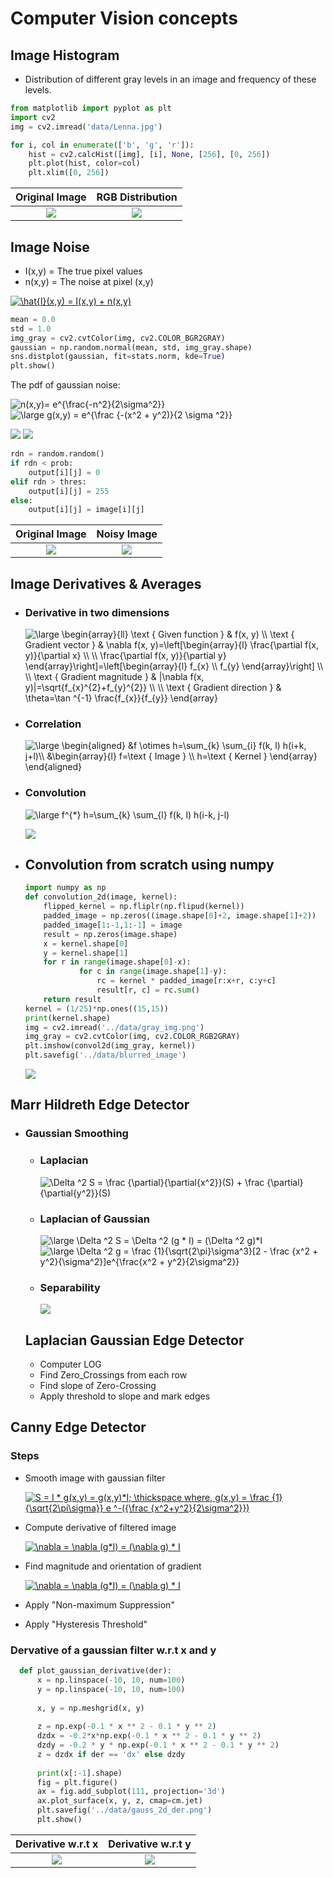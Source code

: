 # Computer Vision concepts 
## Image Histogram
- Distribution of different gray levels in an image and frequency of these levels.
```python
from matplotlib import pyplot as plt
import cv2
img = cv2.imread('data/Lenna.jpg')

for i, col in enumerate(['b', 'g', 'r']):
    hist = cv2.calcHist([img], [i], None, [256], [0, 256])
    plt.plot(hist, color=col)
    plt.xlim([0, 256])
```
Original Image             |  RGB Distribution
:-------------------------:|:-------------------------:
![](/data/Lenna.jpg)  |  ![](/data/lenna_rgb.png)

## Image Noise

- I(x,y) = The true pixel values
- n(x,y) = The noise at pixel (x,y)

<a href="https://www.codecogs.com/eqnedit.php?latex=\hat{I}(x,y)&space;=&space;I(x,y)&space;&plus;&space;n(x,y)" target="_blank"><img src="https://latex.codecogs.com/gif.latex?\hat{I}(x,y)&space;=&space;I(x,y)&space;&plus;&space;n(x,y)" title="\hat{I}(x,y) = I(x,y) + n(x,y)" /></a>
```python
mean = 0.0
std = 1.0
img_gray = cv2.cvtColor(img, cv2.COLOR_BGR2GRAY)
gaussian = np.random.normal(mean, std, img_gray.shape)
sns.distplot(gaussian, fit=stats.norm, kde=True)
plt.show()
```

The pdf of gaussian noise:

  <img src="https://latex.codecogs.com/gif.latex?\bg_white&space;n(x,y)=&space;e^{\frac{-n^2}{2\sigma^2}}" title="n(x,y)= e^{\frac{-n^2}{2\sigma^2}}" />
  
  <img src="https://latex.codecogs.com/gif.latex?\bg_white&space;\large&space;g(x,y)&space;=&space;e^{\frac&space;{-(x^2&space;&plus;&space;y^2)}{2&space;\sigma&space;^2}}" title="\large g(x,y) = e^{\frac {-(x^2 + y^2)}{2 \sigma ^2}}" />
  
  ![](/data/gauss_pdf.png) ![](/data/gauss_2d.png)  

```python
rdn = random.random()
if rdn < prob:
    output[i][j] = 0
elif rdn > thres:
    output[i][j] = 255
else:
    output[i][j] = image[i][j]
```

Original Image             |  Noisy Image
:-------------------------:|:-------------------------:
![](/data/gray_img.png)  |  ![](/data/noisy_img.png)

## Image Derivatives & Averages

- ### Derivative in two dimensions

    <img src="https://latex.codecogs.com/gif.latex?\bg_white&space;\large&space;\begin{array}{ll}&space;\text&space;{&space;Given&space;function&space;}&space;&&space;f(x,&space;y)&space;\\&space;\text&space;{&space;Gradient&space;vector&space;}&space;&&space;\nabla&space;f(x,&space;y)=\left[\begin{array}{l}&space;\frac{\partial&space;f(x,&space;y)}{\partial&space;x}&space;\\&space;\\&space;\frac{\partial&space;f(x,&space;y)}{\partial&space;y}&space;\end{array}\right]=\left[\begin{array}{l}&space;f_{x}&space;\\&space;f_{y}&space;\end{array}\right]&space;\\&space;\\&space;\text&space;{&space;Gradient&space;magnitude&space;}&space;&&space;|\nabla&space;f(x,&space;y)|=\sqrt{f_{x}^{2}&plus;f_{y}^{2}}&space;\\&space;\\&space;\text&space;{&space;Gradient&space;direction&space;}&space;&&space;\theta=\tan&space;^{-1}&space;\frac{f_{x}}{f_{y}}&space;\end{array}" title="\large \begin{array}{ll} \text { Given function } & f(x, y) \\ \text { Gradient vector } & \nabla f(x, y)=\left[\begin{array}{l} \frac{\partial f(x, y)}{\partial x} \\ \\ \frac{\partial f(x, y)}{\partial y} \end{array}\right]=\left[\begin{array}{l} f_{x} \\ f_{y} \end{array}\right] \\ \\ \text { Gradient magnitude } & |\nabla f(x, y)|=\sqrt{f_{x}^{2}+f_{y}^{2}} \\ \\ \text { Gradient direction } & \theta=\tan ^{-1} \frac{f_{x}}{f_{y}} \end{array}" />

- ### Correlation

    <img src="https://latex.codecogs.com/gif.latex?\bg_white&space;\large&space;\begin{aligned}&space;&f&space;\otimes&space;h=\sum_{k}&space;\sum_{i}&space;f(k,&space;l)&space;h(i&plus;k,&space;j&plus;l)\\&space;&\begin{array}{l}&space;f=\text&space;{&space;Image&space;}&space;\\&space;h=\text&space;{&space;Kernel&space;}&space;\end{array}&space;\end{aligned}" title="\large \begin{aligned} &f \otimes h=\sum_{k} \sum_{i} f(k, l) h(i+k, j+l)\\ &\begin{array}{l} f=\text { Image } \\ h=\text { Kernel } \end{array} \end{aligned}" />

- ### Convolution
  
    <img src="https://latex.codecogs.com/gif.latex?\bg_white&space;\large&space;f^{*}&space;h=\sum_{k}&space;\sum_{l}&space;f(k,&space;l)&space;h(i-k,&space;j-l)" title="\large f^{*} h=\sum_{k} \sum_{l} f(k, l) h(i-k, j-l)" />

    ![](/data/convolution.png)
  
- ## Convolution from scratch using numpy
  ```python
  import numpy as np
  def convolution_2d(image, kernel):
      flipped_kernel = np.fliplr(np.flipud(kernel))
      padded_image = np.zeros((image.shape[0]+2, image.shape[1]+2))
      padded_image[1:-1,1:-1] = image
      result = np.zeros(image.shape)
      x = kernel.shape[0]
      y = kernel.shape[1]
      for r in range(image.shape[0]-x):
              for c in range(image.shape[1]-y):
                  rc = kernel * padded_image[r:x+r, c:y+c]
                  result[r, c] = rc.sum()
      return result
  kernel = (1/25)*np.ones((15,15))
  print(kernel.shape)
  img = cv2.imread('../data/gray_img.png')
  img_gray = cv2.cvtColor(img, cv2.COLOR_RGB2GRAY)
  plt.imshow(convol2d(img_gray, kernel))
  plt.savefig('../data/blurred_image')
  ```
  
   ![](/data/blurred_image.png)

## Marr Hildreth Edge Detector

- ### Gaussian Smoothing
  
  - ### Laplacian 
    <img src="https://latex.codecogs.com/gif.latex?\Delta&space;^2&space;S&space;=&space;\frac&space;{\partial}{\partial{x^2}}(S)&space;&plus;&space;\frac&space;{\partial}{\partial{y^2}}(S)" title="\Delta ^2 S = \frac {\partial}{\partial{x^2}}(S) + \frac {\partial}{\partial{y^2}}(S)" />
  
  - ### Laplacian of Gaussian
    <img src="https://latex.codecogs.com/gif.latex?\bg_white&space;\large&space;\Delta&space;^2&space;S&space;=&space;\Delta&space;^2&space;(g&space;*&space;I)&space;=&space;(\Delta&space;^2&space;g)*I" title="\large \Delta ^2 S = \Delta ^2 (g * I) = (\Delta ^2 g)*I" />
    <br>
    <img src="https://latex.codecogs.com/gif.latex?\bg_white&space;\fn_jvn&space;\large&space;\Delta&space;^2&space;g&space;=&space;\frac&space;{1}{\sqrt{2\pi}\sigma^3}[2&space;-&space;\frac&space;{x^2&space;&plus;&space;y^2}{\sigma^2}]e^{\frac{x^2&space;&plus;&space;y^2}{2\sigma^2}}" title="\large \Delta ^2 g = \frac {1}{\sqrt{2\pi}\sigma^3}[2 - \frac {x^2 + y^2}{\sigma^2}]e^{\frac{x^2 + y^2}{2\sigma^2}}" />

  - ### Separability
    ![](/data/Separability.png)

  ## Laplacian Gaussian Edge Detector
  - Computer LOG
  - Find Zero_Crossings from each row
  - Find slope of Zero-Crossing
  - Apply threshold to slope and mark edges
  
## Canny Edge Detector
  ### Steps
  - Smooth image with gaussian filter
    
    <a href="https://www.codecogs.com/eqnedit.php?latex=\bg_white&space;\fn_jvn&space;S&space;=&space;I&space;*&space;g(x,y)&space;=&space;g(x,y)*I;&space;\thickspace&space;where,&space;g(x,y)&space;=&space;\frac&space;{1}{\sqrt{2\pi\sigma}}&space;e&space;^-({\frac&space;{x^2&plus;y^2}{2\sigma^2}})" target="_blank"><img src="https://latex.codecogs.com/gif.latex?\bg_white&space;\fn_jvn&space;S&space;=&space;I&space;*&space;g(x,y)&space;=&space;g(x,y)*I;&space;\thickspace&space;where,&space;g(x,y)&space;=&space;\frac&space;{1}{\sqrt{2\pi\sigma}}&space;e&space;^-({\frac&space;{x^2&plus;y^2}{2\sigma^2}})" title="S = I * g(x,y) = g(x,y)*I; \thickspace where, g(x,y) = \frac {1}{\sqrt{2\pi\sigma}} e ^-({\frac {x^2+y^2}{2\sigma^2}})" /></a>
    
  - Compute derivative of filtered image
    
    <a href="https://www.codecogs.com/eqnedit.php?latex=\bg_white&space;\fn_jvn&space;\nabla&space;=&space;\nabla&space;(g*I)&space;=&space;(\nabla&space;g)&space;*&space;I" target="_blank"><img src="https://latex.codecogs.com/gif.latex?\bg_white&space;\fn_jvn&space;\nabla&space;=&space;\nabla&space;(g*I)&space;=&space;(\nabla&space;g)&space;*&space;I" title="\nabla = \nabla (g*I) = (\nabla g) * I" /></a>

  - Find magnitude and orientation of gradient
  
    <a href="https://www.codecogs.com/eqnedit.php?latex=\bg_white&space;\fn_jvn&space;\nabla&space;=&space;\nabla&space;(g*I)&space;=&space;(\nabla&space;g)&space;*&space;I" target="_blank"><img src="https://latex.codecogs.com/gif.latex?\bg_white&space;\fn_jvn&space;\nabla&space;=&space;\nabla&space;(g*I)&space;=&space;(\nabla&space;g)&space;*&space;I" title="\nabla = \nabla (g*I) = (\nabla g) * I" /></a>  

  - Apply "Non-maximum Suppression"
  - Apply "Hysteresis Threshold"
  ### Dervative of a gaussian filter w.r.t x and y
  ```python
    def plot_gaussian_derivative(der):
        x = np.linspace(-10, 10, num=100)
        y = np.linspace(-10, 10, num=100)
    
        x, y = np.meshgrid(x, y)
    
        z = np.exp(-0.1 * x ** 2 - 0.1 * y ** 2)
        dzdx = -0.2*x*np.exp(-0.1 * x ** 2 - 0.1 * y ** 2)
        dzdy = -0.2 * y * np.exp(-0.1 * x ** 2 - 0.1 * y ** 2)
        z = dzdx if der == 'dx' else dzdy
    
        print(x[:-1].shape)
        fig = plt.figure()
        ax = fig.add_subplot(111, projection='3d')
        ax.plot_surface(x, y, z, cmap=cm.jet)
        plt.savefig('../data/gauss_2d_der.png')
        plt.show()
```

  Derivative w.r.t x              |  Derivative w.r.t y
  :-------------------------:|:-------------------------:
  ![](/data/gauss_2d_dx.png)  |  ![](/data/gauss_2d_dy.png)
  
  